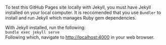 To test this GitHub Pages site locally with Jekyll, you must have Jekyll installed on your local computer.
It is reccomended that you use `Bundler` to install and run Jekyll which manages Ruby gem dependencies.

With Jekyll installed, run the following:   
`bundle exec jekyll serve`  
Following which, navigate to [http://localhost:4000](http://localhost:4000) in your web browser.